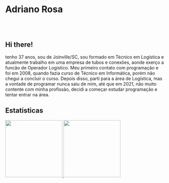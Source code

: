 <div>
  <h1>Adriano Rosa</h1> 
</div>

<br>
<br>

## Hi there!

tenho 37 anos, sou de Joinville/SC, sou formado em Técnico em Logística e atualmente trabalho em uma empresa de tubos e conexões, aonde exerço a funcão de Operador Logistico. 
Meu primeiro contato com programação e foi em 2008, quando fazia curso de Técnico em Informática, porém não chegui a concluir o curso. Depois disso, parti para a área de Logística, mas a vontade de programar nunca saiu de mim, até que em 2021, não muito contente com minha profissão, decidi a começar estudar programação e tentar entrar na área.


## Estatisticas
<div>
<a href="https://github.com/adrianor85">
<img height="180em" src="https://github-readme-stats.vercel.app/api/top-langs/?username=adrianor85&layout=compact&langs_count=7&theme=dracula"/>
<img height="180em" src="https://github-readme-stats.vercel.app/api?username=adrianor85&show_icons=true&theme=dracula&include_all_commits=true&count_private=true"/>
</div>

<!--
**AdrianoR85/adrianor85** is a ✨ _special_ ✨ repository because its `README.md` (this file) appears on your GitHub profile.

Here are some ideas to get you started:

- 🔭 I’m currently working on ...
- 🌱 I’m currently learning ...
- 👯 I’m looking to collaborate on ...
- 🤔 I’m looking for help with ...
- 💬 Ask me about ...
- 📫 How to reach me: ...
- 😄 Pronouns: ...
- ⚡ Fun fact: ...
-->
